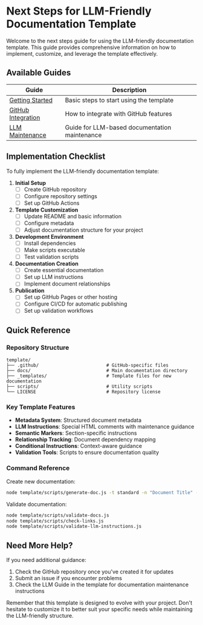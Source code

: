 # Next Steps for LLM-Friendly Documentation Template

Welcome to the next steps guide for using the LLM-friendly documentation template. This guide provides comprehensive information on how to implement, customize, and leverage the template effectively.

## Available Guides

| Guide | Description |
|-------|-------------|
| [Getting Started](README.md) | Basic steps to start using the template |
| [GitHub Integration](github-integration.md) | How to integrate with GitHub features |
| [LLM Maintenance](llm-maintenance-guide.md) | Guide for LLM-based documentation maintenance |

## Implementation Checklist

To fully implement the LLM-friendly documentation template:

1. **Initial Setup**
   - [ ] Create GitHub repository
   - [ ] Configure repository settings
   - [ ] Set up GitHub Actions

2. **Template Customization**
   - [ ] Update README and basic information
   - [ ] Configure metadata
   - [ ] Adjust documentation structure for your project

3. **Development Environment**
   - [ ] Install dependencies
   - [ ] Make scripts executable
   - [ ] Test validation scripts

4. **Documentation Creation**
   - [ ] Create essential documentation
   - [ ] Set up LLM instructions
   - [ ] Implement document relationships

5. **Publication**
   - [ ] Set up GitHub Pages or other hosting
   - [ ] Configure CI/CD for automatic publishing
   - [ ] Set up validation workflows

## Quick Reference

### Repository Structure

```
template/
├── .github/                         # GitHub-specific files
├── docs/                            # Main documentation directory
├── _templates/                      # Template files for new documentation
├── scripts/                         # Utility scripts
└── LICENSE                          # Repository license
```

### Key Template Features

- **Metadata System**: Structured document metadata
- **LLM Instructions**: Special HTML comments with maintenance guidance
- **Semantic Markers**: Section-specific instructions
- **Relationship Tracking**: Document dependency mapping
- **Conditional Instructions**: Context-aware guidance
- **Validation Tools**: Scripts to ensure documentation quality

### Command Reference

Create new documentation:
```bash
node template/scripts/generate-doc.js -t standard -n "Document Title" -p "path/to/document" -c "category"
```

Validate documentation:
```bash
node template/scripts/validate-docs.js
node template/scripts/check-links.js
node template/scripts/validate-llm-instructions.js
```

## Need More Help?

If you need additional guidance:

1. Check the GitHub repository once you've created it for updates
2. Submit an issue if you encounter problems
3. Check the LLM Guide in the template for documentation maintenance instructions

Remember that this template is designed to evolve with your project. Don't hesitate to customize it to better suit your specific needs while maintaining the LLM-friendly structure.

